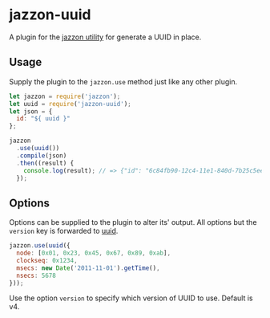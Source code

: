 # jazzon-uuid

A plugin for the [jazzon utility](https://www.npmjs.com/package/jazzon) for generate a UUID in place.

## Usage

Supply the plugin to the `jazzon.use` method just like any other plugin.

```javascript
let jazzon = require('jazzon');
let uuid = require('jazzon-uuid');
let json = {
  id: "${ uuid }"
};

jazzon
  .use(uuid())
  .compile(json)
  .then((result) {
    console.log(result); // => {"id": "6c84fb90-12c4-11e1-840d-7b25c5ee775a"}
  });
```

## Options

Options can be supplied to the plugin to alter its' output. All options but the `version` key is forwarded to [uuid](https://github.com/defunctzombie/node-uuid).

```javascript
jazzon.use(uuid({
  node: [0x01, 0x23, 0x45, 0x67, 0x89, 0xab],
  clockseq: 0x1234,
  msecs: new Date('2011-11-01').getTime(),
  nsecs: 5678
}));
```

Use the option `version` to specify which version of UUID to use. Default is v4.

